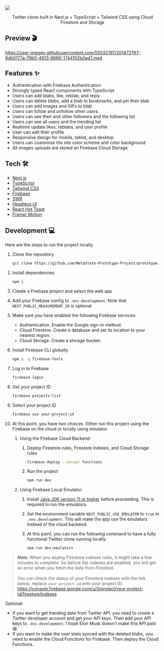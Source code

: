 <br />

![](/.github/assets/presentation.png)

<p align="center">
  Twitter clone built in Next.js + TypeScript + Tailwind CSS using Cloud Firestore and Storage
</p>

## Preview 🎬

https://user-images.githubusercontent.com/55032197/201472767-9db0177a-79b5-4913-8666-1744102b0ad7.mp4

## Features ✨

-   Authentication with Firebase Authentication
-   Strongly typed React components with TypeScript
-   Users can add blabs, like, reblab, and reply
-   Users can delete blabs, add a blab to bookmarks, and pin their blab
-   Users can add images and GIFs to blab
-   Users can follow and unfollow other users
-   Users can see their and other followers and the following list
-   Users can see all users and the trending list
-   Realtime update likes, reblabs, and user profile
-   User can edit their profile
-   Responsive design for mobile, tablet, and desktop
-   Users can customize the site color scheme and color background
-   All images uploads are stored on Firebase Cloud Storage

## Tech 🛠

-   [Next.js](https://nextjs.org)
-   [TypeScript](https://www.typescriptlang.org)
-   [Tailwind CSS](https://tailwindcss.com)
-   [Firebase](https://firebase.google.com)
-   [SWR](https://swr.vercel.app)
-   [Headless UI](https://headlessui.com)
-   [React Hot Toast](https://react-hot-toast.com)
-   [Framer Motion](https://framer.com)

## Development 💻

Here are the steps to run the project locally.

1. Clone the repository

    ```bash
    git clone https://github.com/MetaState-Prototype-Project/prototype.git
    ```

1. Install dependencies

    ```bash
    npm i
    ```

1. Create a Firebase project and select the web app

1. Add your Firebase config to `.env.development`. Note that `NEXT_PUBLIC_MEASUREMENT_ID` is optional

1. Make sure you have enabled the following Firebase services:

    - Authentication. Enable the Google sign-in method.
    - Cloud Firestore. Create a database and set its location to your nearest region.
    - Cloud Storage. Create a storage bucket.

1. Install Firebase CLI globally

    ```bash
    npm i -g firebase-tools
    ```

1. Log in to Firebase

    ```bash
    firebase login
    ```

1. Get your project ID

    ```bash
    firebase projects:list
    ```

1. Select your project ID

    ```bash
    firebase use your-project-id
    ```

1. At this point, you have two choices. Either run this project using the Firebase on the cloud or locally using emulator.

    1. Using the Firebase Cloud Backend:

        1. Deploy Firestore rules, Firestore indexes, and Cloud Storage rules

            ```bash
            firebase deploy --except functions
            ```

        1. Run the project

            ```bash
            npm run dev
            ```

    1. Using Firebase Local Emulator:

        1. Install [Java JDK version 11 or higher](https://jdk.java.net/) before proceeding. This is required to run the emulators.

        1. Set the environment variable `NEXT_PUBLIC_USE_EMULATOR` to `true` in `.env.development`. This will make the app use the emulators instead of the cloud backend.

        1. At this point, you can run the following command to have a fully functional Twitter clone running locally:

            ```bash
            npm run dev:emulators
            ```

> **_Note_**: When you deploy Firestore indexes rules, it might take a few minutes to complete. So before the indexes are enabled, you will get an error when you fetch the data from Firestore.<br><br>You can check the status of your Firestore indexes with the link below, replace `your-project-id` with your project ID: https://console.firebase.google.com/u/0/project/your-project-id/firestore/indexes

Optional:

-   If you want to get trending data from Twitter API, you need to create a Twitter developer account and get your API keys. Then add your API keys to `.env.development`. I hope Elon Musk doesn't make this API paid 😅.
-   If you want to make the user stats synced with the deleted blabs, you need to enable the Cloud Functions for Firebase. Then deploy the Cloud Functions.
